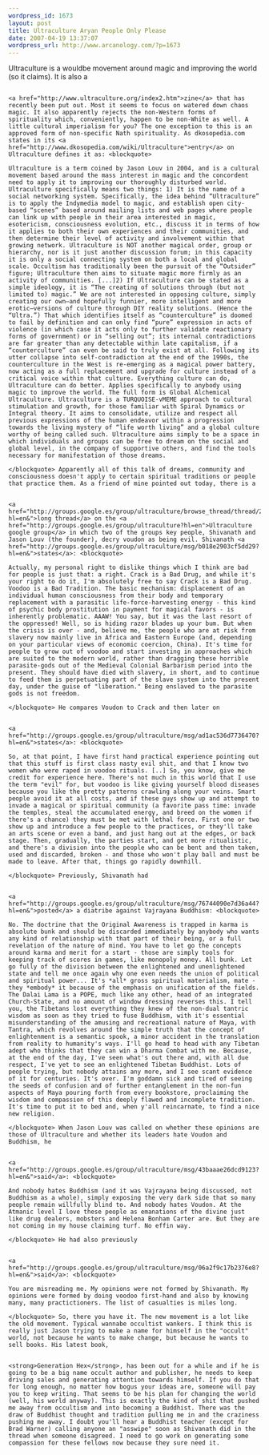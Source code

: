 ```yaml
--- 
wordpress_id: 1673
layout: post
title: Ultraculture Aryan People Only Please
date: 2007-04-19 13:37:07
wordpress_url: http://www.arcanology.com/?p=1673
---
```

Ultraculture is a wouldbe movement around magic and improving the world (so it claims). It is also a 
                                                                                                                                                                                                                                                                                                                                                                                                                                                                                                                                                                                                                                                                                                                                                                                                                                                        
                                                                                                                                                                                                                                                                                                                                                                                                                                                                                                                                                                                                                                                                                                                                                                                                                                                        <a href="http://www.ultraculture.org/index2.htm">zine</a> that has recently been put out. Most it seems to focus on watered down chaos magic. It also apparently rejects the non-Western forms of spirituality which, conveniently, happen to be non-White as well. A little cultural imperialism for you? The one exception to this is an approved form of non-specific Nath spirituality. As dkosopedia.com states in its <a href="http://www.dkosopedia.com/wiki/Ultraculture">entry</a> on Ultraculture defines it as: <blockquote>
                                                                                                                                                                                                                                                                                                                                                                                                                                                                                                                                                                                                                                                                                                                                                                                                                                                          Ultraculture is a term coined by Jason Louv in 2004, and is a cultural movement based around the mass interest in magic and the concordent need to apply it to improving our thoroughly disturbed world. Ultraculture specifically means two things: 1) It is the name of a social networking system. Specifically, the idea behind “Ultraculture” is to apply the Indymedia model to magic, and establish open city-based “scenes” based around mailing lists and web pages where people can link up with people in their area interested in magic, esotericism, consciousness evolution, etc., discuss it in terms of how it applies to both their own experiences and their communities, and then determine their level of activity and involvement within that growing network. Ultraculture is NOT another magical order, group or hierarchy, nor is it just another discussion forum; in this capacity it is only a social connecting system on both a local and global scale. Occultism has traditionally been the pursuit of the “Outsider” figure; Ultraculture then aims to situate magic more firmly as an activity of communities. [...]2) If Ultraculture can be stated as a simple ideology, it is “The creating of solutions through (but not limited to) magic.” We are not interested in opposing culture, simply creating our own—and hopefully funnier, more intelligent and more erotic—versions of culture through DIY reality solutions. (Hence the “Ultra.”) That which identifies itself as “counterculture” is doomed to fail by definition and can only find “pure” expression in acts of violence (in which case it acts only to further validate reactionary forms of government) or in “selling out”; its internal contradictions are far greater than any detectable within late capitalism, if a “counterculture” can even be said to truly exist at all. Following its utter collapse into self-contradiction at the end of the 1990s, the counterculture in the West is re-emerging as a magical power battery, now acting as a full replacement and upgrade for culture instead of a critical voice within that culture. Everything culture can do, Ultraculture can do better. Applies specifically to anybody using magic to improve the world. The full form is Global Alchemical Ultraculture. Ultraculture is a TURQUOISE-vMEME approach to cultural stimulation and growth, for those familiar with Spiral Dynamics or Integral theory. It aims to consolidate, utilize and respect all previous expressions of the human endeavor within a progression towards the living mystery of “life worth living” and a global culture worthy of being called such. Ultraculture aims simply to be a space in which individuals and groups can be free to dream on the social and global level, in the company of supportive others, and find the tools necessary for manifestation of those dreams.
                                                                                                                                                                                                                                                                                                                                                                                                                                                                                                                                                                                                                                                                                                                                                                                                                                                        </blockquote> Apparently all of this talk of dreams, community and consciousness doesn't apply to certain spiritual traditions or people that practice them. As a friend of mine pointed out today, there is a 
                                                                                                                                                                                                                                                                                                                                                                                                                                                                                                                                                                                                                                                                                                                                                                                                                                                        
                                                                                                                                                                                                                                                                                                                                                                                                                                                                                                                                                                                                                                                                                                                                                                                                                                                        <a href="http://groups.google.es/group/ultraculture/browse_thread/thread/2b947cf51b628a87/f1100e6cabbdeac4?hl=en&">long thread</a> on the <a href="http://groups.google.es/group/ultraculture?hl=en">Ultraculture google group</a> in which two of the groups key people, Shivanath and Jason Louv (the founder), decry voudon as being evil. Shivanath <a href="http://groups.google.es/group/ultraculture/msg/b018e2903cf5dd29?hl=en&">states</a>: <blockquote>
                                                                                                                                                                                                                                                                                                                                                                                                                                                                                                                                                                                                                                                                                                                                                                                                                                                          Actually, my personal right to dislike things which I think are bad for people is just that: a right. Crack is a Bad Drug, and while it's your right to do it, I'm absolutely free to say Crack is a Bad Drug. Voodoo is a Bad Tradition. The basic mechanism: displacement of an individual human consciousness from their body and temporary replacement with a parasitic life-force-harvesting energy - this kind of psychic body prostitution in payment for magical favors - is inherently problematic. AAAW! You say, but it was the last resort of the oppressed! Well, so is hiding razor blades up your bum. But when the crisis is over - and, believe me, the people who are at risk from slavery now mainly live in Africa and Eastern Europe (and, depending on your particular views of economic coercion, China). It's time for people to grow out of voodoo and start investing in approaches which are suited to the modern world, rather than dragging these horrible parasite-gods out of the Medieval Colonial Barbarism period into the present. They should have died with slavery, in short, and to continue to feed them is perpetuating part of the slave system into the present day, under the guise of "liberation." Being enslaved to the parasite gods is not freedom.
                                                                                                                                                                                                                                                                                                                                                                                                                                                                                                                                                                                                                                                                                                                                                                                                                                                        </blockquote> He compares Voudon to Crack and then later on 
                                                                                                                                                                                                                                                                                                                                                                                                                                                                                                                                                                                                                                                                                                                                                                                                                                                        
                                                                                                                                                                                                                                                                                                                                                                                                                                                                                                                                                                                                                                                                                                                                                                                                                                                        <a href="http://groups.google.es/group/ultraculture/msg/ad1ac536d7736470?hl=en&">states</a>: <blockquote>
                                                                                                                                                                                                                                                                                                                                                                                                                                                                                                                                                                                                                                                                                                                                                                                                                                                          So, at that point, I have first hand practical experience pointing out that this stuff is first class nasty evil shit, and that I know two women who were raped in voodoo rituals. [..] So, you know, give me credit for experience here. There's not much in this world that I use the term "evil" for, but voodoo is like giving yourself blood diseases because you like the pretty patterns crawling along your veins. Smart people avoid it at all costs, and if these guys show up and attempt to invade a magical or spiritual community (a favorite pass time: invade the temples, steal the accumulated energy, and breed on the women if there's a chance) they must be met with lethal force. First one or two show up and introduce a few people to the practices, or they'll take an arts scene or even a band, and just hang out at the edges, or back stage. Then, gradually, the parties start, and get more ritualistic, and there's a division into the people who can be bent and then taken, used and discarded, broken - and those who won't play ball and must be made to leave. After that, things go rapidly downhill.
                                                                                                                                                                                                                                                                                                                                                                                                                                                                                                                                                                                                                                                                                                                                                                                                                                                        </blockquote> Previously, Shivanath had 
                                                                                                                                                                                                                                                                                                                                                                                                                                                                                                                                                                                                                                                                                                                                                                                                                                                        
                                                                                                                                                                                                                                                                                                                                                                                                                                                                                                                                                                                                                                                                                                                                                                                                                                                        <a href="http://groups.google.es/group/ultraculture/msg/76744090e7d36a44?hl=en&">posted</a> a diatribe against Vajrayana Buddhism: <blockquote>
                                                                                                                                                                                                                                                                                                                                                                                                                                                                                                                                                                                                                                                                                                                                                                                                                                                          No. The doctrine that the Original Awareness is trapped in karma is absolute bunk and should be discarded immediately by anybody who wants any kind of relationship with that part of their being, or a full revelation of the nature of mind. You have to let go the concepts around karma and merit for a start - those are simply tools for keeping track of scores in games, like monopoly money. All bunk. Let go fully of the division between the enlightened and unenlightened state and tell me once again why one even needs the union of political and spiritual power... It's *all* gross spiritual materialism, mate - they *embody* it because of the emphasis on unification of the fields. The Dalai Lama is a POPE, much like any other, head of an integrated Church-State, and no amount of window dressing reverses this. I tell you, the Tibetans lost everything they knew of the non-dual tantric wisdom as soon as they tried to fuse Buddhism, with it's essential misunderstanding of the amusing and recreational nature of Maya, with Tantra, which revolves around the simple truth that the concept of enlightenment is a semantic spook, a minor accident in the translation from reality to humanity's ways. I'll go head to head with any Tibetan adept who thinks that they can win a Dharma Combat with me. Because, at the end of the day, I've seen what's out there and, with all due respect, I've yet to see an enlightened Tibetan Buddhist. Lots of people trying, but nobody attains any more, and I see scant evidence of it for centuries. It's over. I'm goddamn sick and tired of seeing the seeds of confusion and of further entanglement in the non-fun aspects of Maya pouring forth from every bookstore, proclaiming the wisdom and compassion of this deeply flawed and incomplete tradition. It's time to put it to bed and, when y'all reincarnate, to find a nice new religion.
                                                                                                                                                                                                                                                                                                                                                                                                                                                                                                                                                                                                                                                                                                                                                                                                                                                        </blockquote> When Jason Louv was called on whether these opinions are those of Ultraculture and whether its leaders hate Voudon and Buddhism, he 
                                                                                                                                                                                                                                                                                                                                                                                                                                                                                                                                                                                                                                                                                                                                                                                                                                                        
                                                                                                                                                                                                                                                                                                                                                                                                                                                                                                                                                                                                                                                                                                                                                                                                                                                        <a href="http://groups.google.es/group/ultraculture/msg/43baaae26dcd9123?hl=en&">said</a>: <blockquote>
                                                                                                                                                                                                                                                                                                                                                                                                                                                                                                                                                                                                                                                                                                                                                                                                                                                          And nobody hates Buddhism (and it was Vajrayana being discussed, not Buddhism as a whole), simply exposing the very dark side that so many people remain willfully blind to. And nobody hates Voudon. At the Atmanic level I love these people as emanations of the divine just like drug dealers, mobsters and Helena Bonham Carter are. But they are not coming in my house claiming turf. No effin way.
                                                                                                                                                                                                                                                                                                                                                                                                                                                                                                                                                                                                                                                                                                                                                                                                                                                        </blockquote> He had also previously 
                                                                                                                                                                                                                                                                                                                                                                                                                                                                                                                                                                                                                                                                                                                                                                                                                                                        
                                                                                                                                                                                                                                                                                                                                                                                                                                                                                                                                                                                                                                                                                                                                                                                                                                                        <a href="http://groups.google.es/group/ultraculture/msg/06a2f9c17b2376e8?hl=en&">said</a>: <blockquote>
                                                                                                                                                                                                                                                                                                                                                                                                                                                                                                                                                                                                                                                                                                                                                                                                                                                          You are misreading me. My opinions were not formed by Shivanath. My opinions were formed by doing voodoo first-hand and also by knowing many, many practictioners. The list of casualties is miles long.
                                                                                                                                                                                                                                                                                                                                                                                                                                                                                                                                                                                                                                                                                                                                                                                                                                                        </blockquote> So, there you have it. The new movement is a lot like the old movement. Typical wannabe occultist wankers. I think this is really just Jason trying to make a name for himself in the "occult" world, not because he wants to make change, but because he wants to sell books. His latest book, 
                                                                                                                                                                                                                                                                                                                                                                                                                                                                                                                                                                                                                                                                                                                                                                                                                                                        
                                                                                                                                                                                                                                                                                                                                                                                                                                                                                                                                                                                                                                                                                                                                                                                                                                                        <strong>Generation Hex</strong>, has been out for a while and if he is going to be a big name occult author and publisher, he needs to keep driving sales and generating attention towards himself. If you do that for long enough, no matter how bogus your ideas are, someone will pay you to keep writing. That seems to be his plan for changing the world (well, his world anyway). This is exactly the kind of shit that pushed me away from occultism and into becoming a Buddhist. There was the draw of Buddhist thought and tradition pulling me in and the craziness pushing me away. I doubt you'll hear a Buddhist teacher (except for Brad Warner) calling anyone an "asswipe" soon as Shivanath did in the thread when someone disagreed. I need to go work on generating some compassion for these fellows now because they sure need it.